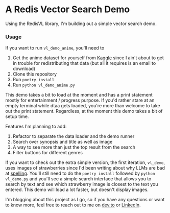 # A Redis Vector Search Demo

Using the RedisVL library, I'm building out a simple vector search demo. 

### Usage
If you want to run `vl_demo_anime`, you'll need to 
1. Get the anime dataset for yourself from [Kaggle](https://www.kaggle.com/code/yasminebenj/anime-reviews) since I ain't about to get in trouble for redistributing that data (but all it requires is an email to download)
2. Clone this repository
3. Run `poetry install`
4. Run `python vl_demo_anime.py`

This demo takes a bit to load at the moment and has a print statement mostly for entertainment / progress purpose. If you'd rather stare at an empty terminal while dtaa gets loaded, you're more than welcome to take out the print statement. Regardless, at the moment this demo takes a bit of setup time.

Features I'm planning to add:
1. Refactor to separate the data loader and the demo runner
2. Search over synopsis and title as well as image
3. A way to see more than just the top result from the search
4. Filter buttons for different genres

If you want to check out the extra simple version, the first iteration, `vl_demo`, uses images of strawberries since I'd been writing about why LLMs are bad at [spelling](https://dev.to/savannah_norem/how-many-rs-are-in-strawberry-and-do-llms-know-how-to-spell-2513). You'll still need to do the `poetry install` followed by `python vl_demo.py` and you'll see a simple search interface that allows you to search by text and see which strawberry image is closest to the text you entered. This demo will load a lot faster, but doesn't display images.

I'm blogging about this project as I go, so if you have any questions or want to know more, feel free to reach out to me on [dev.to](https://dev.to/savannah_norem) or [LinkedIn](https://www.linkedin.com/in/savannah-norem/).
